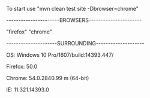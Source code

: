 To start use "mvn clean test site -Dbrowser=chrome"

----------------------BROWSERS----------------------

"firefox"
"chrome"

---------------------SURROUNDING--------------------

OS: 		Windows 10 Pro/1607/build:14393.447/

Firefox:	50.0

Chrome:		54.0.2840.99 m (64-bit)

IE: 		11.321.14393.0